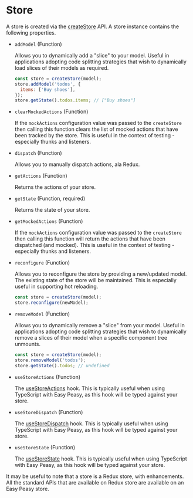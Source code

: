 # Store

A store is created via the [createStore](/docs/api/create-store) API. A store instance contains the following properties.

  - `addModel` (Function)

    Allows you to dynamically add a "slice" to your model. Useful in applications adopting code splitting strategies that wish to dynamically load slices of their models as required.

    ```javascript
    const store = createStore(model);
    store.addModel('todos', {
      items: ['Buy shoes'],
    });
    store.getState().todos.items; // ["Buy shoes"]
    ```

  - `clearMockedActions` (Function)

    If the `mockActions` configuration value was passed to the `createStore` then calling this function clears the list of mocked actions that have been tracked by the store. This is useful in the context of testing - especially thunks and listeners.

  - `dispatch` (Function)

    Allows you to manually dispatch actions, ala Redux.

  - `getActions` (Function)

    Returns the actions of your store.

  - `getState` (Function, required)

    Returns the state of your store.

  - `getMockedActions` (Function)

    If the `mockActions` configuration value was passed to the `createStore` then calling this function will return the actions that have been dispatched (and mocked). This is useful in the context of testing - especially thunks and listeners.

  - `reconfigure` (Function)

    Allows you to reconfigure the store by providing a new/updated model. The existing state of the store will be maintained. This is especially useful in supporting hot reloading.

    ```javascript
    const store = createStore(model);
    store.reconfigure(newModel);
    ```

  - `removeModel` (Function)

    Allows you to dynamically remove a "slice" from your model. Useful in applications adopting code splitting strategies that wish to dynamically remove a slices of their model when a specific component tree unmounts.

    ```javascript
    const store = createStore(model);
    store.removeModel('todos');
    store.getState().todos; // undefined
    ```

  - `useStoreActions` (Function)

    The [useStoreActions](/docs/api/use-store-actions) hook. This is typically useful when using TypeScript with Easy Peasy, as this hook will be typed against your store.

  - `useStoreDispatch` (Function)

    The [useStoreDispatch](/docs/api/use-store-dispatch) hook. This is typically useful when using TypeScript with Easy Peasy, as this hook will be typed against your store.

  - `useStoreState` (Function)

    The [useStoreState](/docs/api/use-store-state) hook. This is typically useful when using TypeScript with Easy Peasy, as this hook will be typed against your store.

It may be useful to note that a store is a Redux store, with enhancements. All the standard APIs that are available on Redux store are available on an Easy Peasy store.